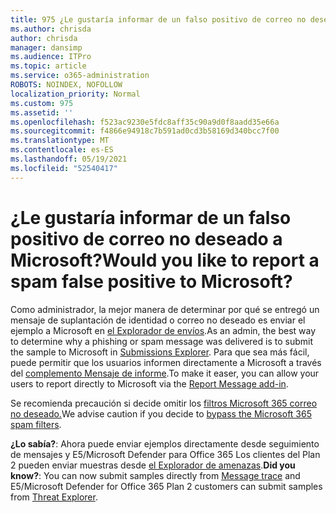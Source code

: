 ```yaml
---
title: 975 ¿Le gustaría informar de un falso positivo de correo no deseado a Microsoft?
ms.author: chrisda
author: chrisda
manager: dansimp
ms.audience: ITPro
ms.topic: article
ms.service: o365-administration
ROBOTS: NOINDEX, NOFOLLOW
localization_priority: Normal
ms.custom: 975
ms.assetid: ''
ms.openlocfilehash: f523ac9230e5fdc8aff35c90a9d0f8aadd35e66a
ms.sourcegitcommit: f4866e94918c7b591ad0cd3b58169d340bcc7f00
ms.translationtype: MT
ms.contentlocale: es-ES
ms.lasthandoff: 05/19/2021
ms.locfileid: "52540417"
---
```

# <a name="would-you-like-to-report-a-spam-false-positive-to-microsoft"></a><span data-ttu-id="88d32-102">¿Le gustaría informar de un falso positivo de correo no deseado a Microsoft?</span><span class="sxs-lookup"><span data-stu-id="88d32-102">Would you like to report a spam false positive to Microsoft?</span></span>

<span data-ttu-id="88d32-103">Como administrador, la mejor manera de determinar por qué se entregó un mensaje de suplantación de identidad o correo no deseado es enviar el ejemplo a Microsoft en [el Explorador de envíos](https://protection.office.com/reportsubmission).</span><span class="sxs-lookup"><span data-stu-id="88d32-103">As an admin, the best way to determine why a phishing or spam message was delivered is to submit the sample to Microsoft in [Submissions Explorer](https://protection.office.com/reportsubmission).</span></span> <span data-ttu-id="88d32-104">Para que sea más fácil, puede permitir que los usuarios informen directamente a Microsoft a través del [complemento Mensaje de informe](https://appsource.microsoft.com/product/office/WA104381180?src=office&tab=Overview).</span><span class="sxs-lookup"><span data-stu-id="88d32-104">To make it easer, you can allow your users to report directly to Microsoft via the [Report Message add-in](https://appsource.microsoft.com/product/office/WA104381180?src=office&tab=Overview).</span></span>

<span data-ttu-id="88d32-105">Se recomienda precaución si decide omitir los [filtros Microsoft 365 correo no deseado.](/exchange/troubleshoot/antispam/cautions-against-bypassing-spam-filters)</span><span class="sxs-lookup"><span data-stu-id="88d32-105">We advise caution if you decide to [bypass the Microsoft 365 spam filters](/exchange/troubleshoot/antispam/cautions-against-bypassing-spam-filters).</span></span>

<span data-ttu-id="88d32-106">**¿Lo sabía?**: Ahora puede [](https://protection.office.com/messagetrace) enviar ejemplos directamente desde seguimiento de mensajes y E5/Microsoft Defender para Office 365 Los clientes del Plan 2 pueden enviar muestras desde [el Explorador de amenazas](/microsoft-365/security/office-365-security/threat-explorer).</span><span class="sxs-lookup"><span data-stu-id="88d32-106">**Did you know?**: You can now submit samples directly from [Message trace](https://protection.office.com/messagetrace) and E5/Microsoft Defender for Office 365 Plan 2 customers can submit samples from [Threat Explorer](/microsoft-365/security/office-365-security/threat-explorer).</span></span>
